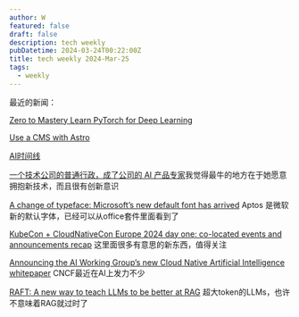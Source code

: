 ```yaml
---
author: W
featured: false
draft: false
description: tech weekly
pubDatetime: 2024-03-24T00:22:00Z
title: tech weekly 2024-Mar-25
tags:
  - weekly
---
```


最近的新闻：

[Zero to Mastery Learn PyTorch for Deep Learning](https://www.learnpytorch.io/00_pytorch_fundamentals/)

[Use a CMS with Astro](https://docs.astro.build/en/guides/cms/)

[AI时间线](https://github.com/zhugezifang/ai_timeline)

[一个技术公司的普通行政，成了公司的 AI 产品专家](https://mp.weixin.qq.com/s/52bwRCylRuuT3IC7jDLDBg)我觉得最牛的地方在于她愿意拥抱新技术，而且很有创新意识

[A change of typeface: Microsoft’s new default font has arrived](https://microsoft.design/articles/a-change-of-typeface-microsoft-s-new-default-font-has-arrived) Aptos 是微软新的默认字体，已经可以从office套件里面看到了

[KubeCon + CloudNativeCon Europe 2024 day one: co-located events and announcements recap](https://www.cncf.io/blog/2024/03/19/kubecon-cloudnativecon-europe-2024-day-one-co-located-events-and-announcements-recap/) 这里面很多有意思的新东西，值得关注

[Announcing the AI Working Group’s new Cloud Native Artificial Intelligence whitepaper](https://www.cncf.io/blog/2024/03/19/announcing-the-ai-working-groups-new-cloud-native-artificial-intelligence-whitepaper/) CNCF最近在AI上发力不少

[RAFT: A new way to teach LLMs to be better at RAG](https://techcommunity.microsoft.com/t5/ai-ai-platform-blog/raft-a-new-way-to-teach-llms-to-be-better-at-rag/ba-p/4084674?utm_source=pocket_reader) 超大token的LLMs，也许不意味着RAG就过时了

[]()

[]()

[]()

[]()
